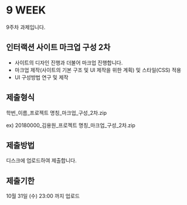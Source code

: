 # 9 WEEK

9주차 과제입니다.

## 인터랙션 사이트 마크업 구성 2차

- 사이트의 디자인 진행과 더불어 마크업 진행합니다.
- 마크업 제작(사이트의 기본 구조 및 UI 제작을 위한 계획) 및 스타일(CSS) 적용
- UI 구성방법 연구 및 제작

## 제출형식

학번_이름_프로젝트 명칭_마크업_구성_2차.zip

ex) 20180000_김용원_프로젝트 명칭_마크업_구성_2차.zip

## 제출방법

디스크에 업로드하여 제출합니다.

## 제출기한

10월 31일 (수) 23:00 까지 업로드
